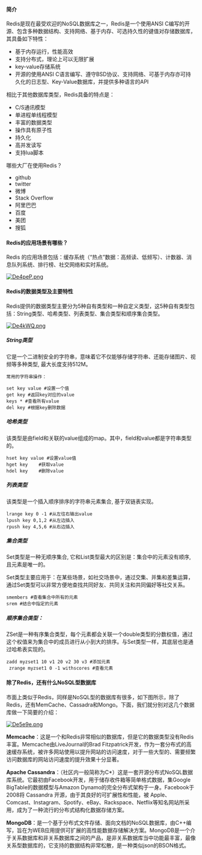 #### 简介

Redis是现在最受欢迎的NoSQL数据库之一，Redis是一个使用ANSI C编写的开源、包含多种数据结构、支持网络、基于内存、可选持久性的键值对存储数据库，其具备如下特性：

- 基于内存运行，性能高效
- 支持分布式，理论上可以无限扩展
- key-value存储系统
- 开源的使用ANSI C语言编写、遵守BSD协议、支持网络、可基于内存亦可持久化的日志型、Key-Value数据库，并提供多种语言的API

相比于其他数据库类型，Redis具备的特点是：

- C/S通讯模型
- 单进程单线程模型
- 丰富的数据类型
- 操作具有原子性
- 持久化
- 高并发读写
- 支持lua脚本

哪些大厂在使用Redis？

- github
- twitter
- 微博
- Stack Overflow
- 阿里巴巴
- 百度
- 美团
- 搜狐

#### Redis的应用场景有哪些？

Redis 的应用场景包括：缓存系统（“热点”数据：高频读、低频写）、计数器、消息队列系统、排行榜、社交网络和实时系统。

[![De4peP.png](https://s3.ax1x.com/2020/11/18/De4peP.png)](https://imgchr.com/i/De4peP)

#### Redis的数据类型及主要特性

Redis提供的数据类型主要分为5种自有类型和一种自定义类型，这5种自有类型包括：String类型、哈希类型、列表类型、集合类型和顺序集合类型。

[![De4kWQ.png](https://s3.ax1x.com/2020/11/18/De4kWQ.png)](https://imgchr.com/i/De4kWQ)

##### String类型

它是一个二进制安全的字符串，意味着它不仅能够存储字符串、还能存储图片、视频等多种类型, 最大长度支持512M。

```
常用的字符串操作：

set key value #设置一个值
get key #返回key对应的value
keys * #查看所有value
del key #根据key删除数据
```

##### 哈希类型

该类型是由field和关联的value组成的map。其中，field和value都是字符串类型的。

```
hset key value #设置value值
hget key	#获取value
hdel key	#删除value
```

##### 列表类型

该类型是一个插入顺序排序的字符串元素集合, 基于双链表实现。

```
lrange key 0 -1 #从左往右输出value
lpush key 0,1,2 #从左边插入
rpush key 4,5,6 #从右边插入
```

##### 集合类型

Set类型是一种无顺序集合, 它和List类型最大的区别是：集合中的元素没有顺序, 且元素是唯一的。

Set类型主要应用于：在某些场景，如社交场景中，通过交集、并集和差集运算，通过Set类型可以非常方便地查找共同好友、共同关注和共同偏好等社交关系。

```
smembers #查看集合中所有的元素
srem #结合中指定的元素
```

##### 顺序集合类型：

ZSet是一种有序集合类型，每个元素都会关联一个double类型的分数权值，通过这个权值来为集合中的成员进行从小到大的排序。与Set类型一样，其底层也是通过哈希表实现的。

```
zadd myzset1 10 v1 20 v2 30 v3 #添加元素
 zrange myzset1 0 -1 withscores #查看元素
```



#### 除了Redis，还有什么NoSQL型数据库

市面上类似于Redis，同样是NoSQL型的数据库有很多，如下图所示，除了Redis，还有MemCache、Cassadra和Mongo。下面，我们就分别对这几个数据库做一下简要的介绍：

[![De5e9e.png](https://s3.ax1x.com/2020/11/18/De5e9e.png)](https://imgchr.com/i/De5e9e)

 

 

**Memcache**：这是一个和Redis非常相似的数据库，但是它的数据类型没有Redis丰富。Memcache由LiveJournal的Brad Fitzpatrick开发，作为一套分布式的高速缓存系统，被许多网站使用以提升网站的访问速度，对于一些大型的、需要频繁访问数据库的网站访问速度的提升效果十分显著。

**Apache Cassandra**：（社区内一般简称为C*）这是一套开源分布式NoSQL数据库系统。它最初由Facebook开发，用于储存收件箱等简单格式数据，集Google BigTable的数据模型与Amazon Dynamo的完全分布式架构于一身。Facebook于2008将 Cassandra 开源，由于其良好的可扩展性和性能，被 Apple、Comcast、Instagram、Spotify、eBay、Rackspace、Netflix等知名网站所采用，成为了一种流行的分布式结构化数据存储方案。

**MongoDB**：是一个基于分布式文件存储、面向文档的NoSQL数据库，由C++编写，旨在为WEB应用提供可扩展的高性能数据存储解决方案。MongoDB是一个介于关系数据库和非关系数据库之间的产品，是非关系数据库当中功能最丰富，最像关系型数据库的，它支持的数据结构非常松散，是一种类似json的BSON格式。